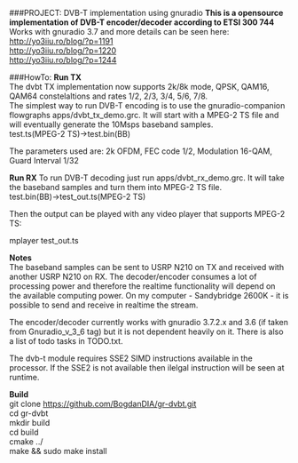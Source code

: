 ###PROJECT: DVB-T implementation using gnuradio
**This is a opensource implementation of DVB-T encoder/decoder according to ETSI 300 744**  
Works with gnuradio 3.7 and more details can be seen here:  
http://yo3iiu.ro/blog/?p=1191  
http://yo3iiu.ro/blog/?p=1220  
http://yo3iiu.ro/blog/?p=1244  


###HowTo:
**Run TX**   
The dvbt TX implementation now supports 2k/8k mode, QPSK, QAM16, QAM64 constelaltions and rates 1/2, 2/3, 3/4, 5/6, 7/8.  
The simplest way to run DVB-T encoding is to use the gnuradio-companion flowgraphs apps/dvbt_tx_demo.grc. It will start with a MPEG-2 TS file and will eventually generate the 10Msps baseband samples.  
test.ts(MPEG-2 TS)->test.bin(BB)  

The parameters used are: 2k OFDM, FEC code 1/2, Modulation 16-QAM, Guard Interval 1/32

**Run RX** 
To run DVB-T decoding just run apps/dvbt_rx_demo.grc. It will take the baseband samples and turn them into MPEG-2 TS file.  
test.bin(BB)->test_out.ts(MPEG-2 TS)  

Then the output can be played with any video player that supports MPEG-2 TS:  

mplayer test_out.ts  

**Notes**  
The baseband samples can be sent to USRP N210 on TX and received with another USRP N210 on RX. The decoder/encoder consumes a lot of processing power and therefore the realtime functionality will depend on the available computing power. On my computer - Sandybridge 2600K - it is possible to send and receive in realtime the stream.  

The encoder/decoder currently works with gnuradio 3.7.2.x and 3.6 (if taken from Gnuradio_v_3_6 tag) but it is not dependent heavily on it. There is also a list of todo tasks in TODO.txt.  

The dvb-t module requires SSE2 SIMD instructions available in the processor. If the SSE2 is not available then ilelgal instruction will be seen at runtime.  

**Build**  
git clone https://github.com/BogdanDIA/gr-dvbt.git  
cd gr-dvbt  
mkdir build  
cd build  
cmake ../  
make && sudo make install  

